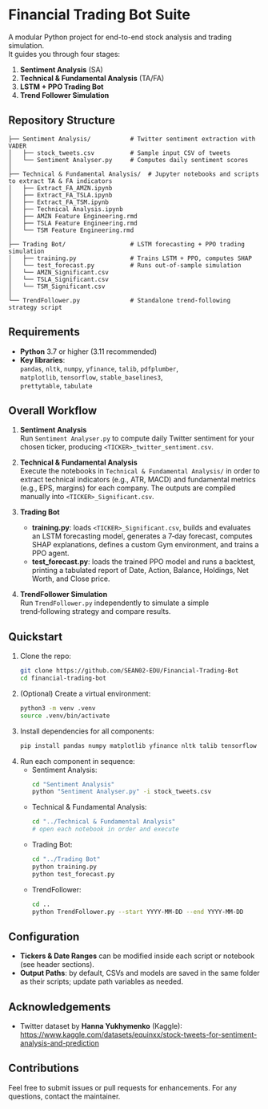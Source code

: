 # Financial Trading Bot Suite
A modular Python project for end-to-end stock analysis and trading simulation.  
It guides you through four stages:

1. **Sentiment Analysis** (SA)  
2. **Technical & Fundamental Analysis** (TA/FA)  
3. **LSTM + PPO Trading Bot**  
4. **Trend Follower Simulation**  

## Repository Structure
```
├── Sentiment Analysis/           # Twitter sentiment extraction with VADER
│   ├── stock_tweets.csv          # Sample input CSV of tweets
│   └── Sentiment Analyser.py     # Computes daily sentiment scores
│
├── Technical & Fundamental Analysis/  # Jupyter notebooks and scripts to extract TA & FA indicators
│   ├── Extract_FA_AMZN.ipynb
│   ├── Extract_FA_TSLA.ipynb
│   ├── Extract_FA_TSM.ipynb
│   ├── Technical Analysis.ipynb
│   ├── AMZN Feature Engineering.rmd
│   ├── TSLA Feature Engineering.rmd
│   └── TSM Feature Engineering.rmd
│
├── Trading Bot/                  # LSTM forecasting + PPO trading simulation
│   ├── training.py               # Trains LSTM + PPO, computes SHAP
│   └── test_forecast.py          # Runs out-of-sample simulation
│   └── AMZN_Significant.csv
│   └── TSLA_Significant.csv
│   └── TSM_Significant.csv
│
└── TrendFollower.py              # Standalone trend-following strategy script
```

## Requirements

- **Python** 3.7 or higher (3.11 recommended)  
- **Key libraries**:  
  `pandas`, `nltk`, `numpy`, `yfinance`, `talib`, `pdfplumber`,  
  `matplotlib`, `tensorflow`, `stable_baselines3`,  
  `prettytable`, `tabulate`  

## Overall Workflow

1. **Sentiment Analysis**  
   Run `Sentiment Analyser.py` to compute daily Twitter sentiment for your chosen ticker, producing `<TICKER>_twitter_sentiment.csv`.

2. **Technical & Fundamental Analysis**  
   Execute the notebooks in `Technical & Fundamental Analysis/` in order to extract technical indicators (e.g., ATR, MACD) and fundamental metrics (e.g., EPS, margins) for each company. The outputs are compiled manually into `<TICKER>_Significant.csv`.

3. **Trading Bot**  
   - **training.py**: loads `<TICKER>_Significant.csv`, builds and evaluates an LSTM forecasting model, generates a 7‑day forecast, computes SHAP explanations, defines a custom Gym environment, and trains a PPO agent.  
   - **test_forecast.py**: loads the trained PPO model and runs a backtest, printing a tabulated report of Date, Action, Balance, Holdings, Net Worth, and Close price.

4. **TrendFollower Simulation**  
   Run `TrendFollower.py` independently to simulate a simple trend‑following strategy and compare results.

## Quickstart

1. Clone the repo:
   ```bash
   git clone https://github.com/SEAN02-EDU/Financial-Trading-Bot
   cd financial-trading-bot
   ```
2. (Optional) Create a virtual environment:
   ```bash
   python3 -m venv .venv
   source .venv/bin/activate
   ```
3. Install dependencies for all components:
   ```bash
   pip install pandas numpy matplotlib yfinance nltk talib tensorflow stable-baselines3 gymnasium prettytable shap scikit-learn
   ```
4. Run each component in sequence:
   - Sentiment Analysis:
     ```bash
     cd "Sentiment Analysis"
     python "Sentiment Analyser.py" -i stock_tweets.csv
     ```
   - Technical & Fundamental Analysis:
     ```bash
     cd "../Technical & Fundamental Analysis"
     # open each notebook in order and execute
     ```
   - Trading Bot:
     ```bash
     cd "../Trading Bot"
     python training.py
     python test_forecast.py
     ```
   - TrendFollower:
     ```bash
     cd ..
     python TrendFollower.py --start YYYY-MM-DD --end YYYY-MM-DD
     ```

## Configuration

- **Tickers & Date Ranges** can be modified inside each script or notebook (see header sections).
- **Output Paths**: by default, CSVs and models are saved in the same folder as their scripts; update path variables as needed.

## Acknowledgements
-  Twitter dataset by **Hanna Yukhymenko** (Kaggle): https://www.kaggle.com/datasets/equinxx/stock-tweets-for-sentiment-analysis-and-prediction

## Contributions

Feel free to submit issues or pull requests for enhancements. For any questions, contact the maintainer.

